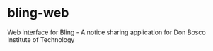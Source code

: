 # bling-web
Web interface for Bling - A notice sharing application for Don Bosco Institute of Technology
